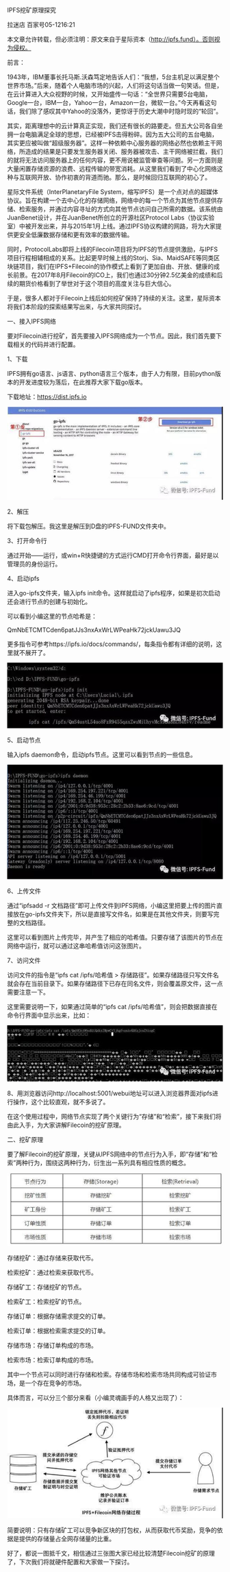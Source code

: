 IPFS挖矿原理探究

拉迷店
百家号05-1216:21

本文章允许转载，但必须注明：原文来自于星际资本（http://ipfs.fund）。否则视为侵权。

前言：

1943年，IBM董事长托马斯.沃森笃定地告诉人们：“我想，5台主机足以满足整个世界市场。”后来，随着个人电脑市场的兴起，人们将这句话当做一句笑话。但是，在云计算进入大众视野的时候，又开始盛传一句话：“全世界只需要5台电脑，Google一台，IBM一台，Yahoo一台，Amazon一台，微软一台。”今天再看这句话，我们除了感叹其中Yahoo的没落外，更惊讶于历史大潮中时隐时现的“轮回”。

其实，距离理想中的云计算真正实现，我们还有很长的路要走。但五大公司各自坐拥一台电脑满足全球的思想，已经被IPFS击得粉碎。因为五大公司的五台电脑，其实更应被叫做“超级服务器”。这样一种依赖中心服务器的网络必然也依赖主干网络，所造成的结果是只要发生服务器关闭、服务器被攻击、主干网络被拦截，我们的就将无法访问服务器上的任何内容，更不用说被监管审查等问题。另一方面则是大量闲置存储资源的浪费、远程传输的带宽消耗。从这里我们看到了中心化网络这种与互联网开放、协作初衷的背道而驰。那么，是时候回归互联网的初心了。

星际文件系统（InterPlanetaryFile System，缩写IPFS）是一个点对点的超媒体协议。旨在构建一个去中心化的存储网络，网络中的每一个节点为其他节点提供存储、检索服务，并通过内容寻址的方式向其他节点访问自己所需的数据。该系统由JuanBenet设计，并在JuanBenet所创立的开源社区Protocol Labs（协议实验室）中被开发出来，并与2015年1月上线。通过IPFS协议构建的网路，将为大家提供更安全低廉数据存储和更有效率的数据传输。

同时，ProtocolLabs即将上线的Filecoin项目将为IPFS的节点提供激励，与IPFS项目行程相辅相成的关系。比起更早时候上线的Storj、Sia、MaidSAFE等同类区块链项目，我们在IPFS+Filecoin的协作模式上看到了更加自由、开放、健康的成长前景。在2017年8月Filecoin的ICO上，我们也通过30分钟2.5亿美金的成绩和后续的期货价格看到了举世对于这个项目的高度关注与巨大信心。

于是，很多人都对于Filecoin上线后如何挖矿保持了持续的关注。这里，星际资本将我们本阶段的探索结果写出来，与大家共同探讨。

一、接入IPFS网络

要对Filecoin进行挖矿，首先要接入IPFS网络成为一个节点。因此，我们首先要下载相关的代码并进行配置。

1、下载

IPFS拥有go语言、js语言、python语言三个版本，由于人力有限，目前python版本的开发进度较为落后，在此推荐大家下载go版本。

下载地址：https://dist.ipfs.io

![下载](/ipfs/img/ipfs_miner01.jpg)

2、解压

将下载包解压。我这里是解压到D盘的IPFS-FUND文件夹中。

3、打开命令行

通过开始——运行，或win+R快捷键的方式运行CMD打开命令行界面，最好是以管理员的身份运行。

4、启动ipfs

进入go-ipfs文件夹，输入ipfs init命令。这样就启动了ipfs程序，如果是初次启动还会进行节点的创建与初始化。

可以看到小编这里的节点哈希是：

QmNbETCMTCden6patJJs3nxAxWrLWPeaHk72jckUawu3JQ

更多指令可参考https://ipfs.io/docs/commands/，每条指令都有详细的说明，这里就不展开了。

![下载](/ipfs/img/ipfs_miner02.jpg)

5、启动节点

输入ipfs daemon命令，启动ipfs节点。这里可以看到节点的一些信息。

![下载](/ipfs/img/ipfs_miner03.jpg)

6、上传文件

通过“ipfsadd -r 文档路径”即可上传文件到IPFS网络，小编这里把要上传的图片直接放在go-ipfs文件夹下，所以是直接写文件名，如果是在其他文件夹，则要写完整的文档路径。

这里可以看到图片上传完毕，并产生了相应的哈希值。只要存储了该图片的节点在网络中运行，就可以通过这串哈希值访问这张图片。

7、访问文件

访问文件的指令是“ipfs cat /ipfs/哈希值 > 存储路径”。如果存储路径只写文件名就会存在当前目录下。如果存储路径下已存在同名文件，则会覆盖原文件，这一点需要注意一下。

这里需要说明一下，如果通过简单的“ipfs cat /ipfs/哈希值”，则会把数据直接在命令行界面中显示出来，比如：


![下载](/ipfs/img/ipfs_miner04.jpg)

8、用浏览器访问http://localhost:5001/webui地址可以进入浏览器界面对ipfs进行操作，这个比较直观，就不多说了。

在这个使用过程中，网络节点实现了两个关键行为“存储”和“检索”，接下来我们将由此入手，为大家讲解Filecoin的挖矿原理。

二、挖矿原理

要了解Filecoin的挖矿原理，关键从IPFS网络中的节点行为入手，即“存储”和“检索”两种行为，围绕这两种行为，衍生出一系列具有相应性质的概念。

![下载](/ipfs/img/ipfs_miner05.jpg)

存储挖矿：通过存储来获取代币。

检索挖矿：通过检索来获取代币。

存储矿工：存储挖矿的节点。

检索矿工：检索挖矿的节点。

存储订单：根据存储需求提交的订单。

检索订单：根据检索需求提交的订单。

存储市场：存储订单构成的市场。

检索市场：检索订单构成的市场。

其中一个节点可以同时进行存储和检索。存储市场和检索市场共同构成可验证市场，是一个存在竞争的市场。

具体而言，可以分三个部分来看（小编灵魂画手的人格又出现了）：

![下载](/ipfs/img/ipfs_miner06.jpg)

简要说明：只有存储矿工可以竞争新区块的打包权，从而获取代币奖励，竞争的依据是提供的存储量占全网存储量的比重。

好了，都说一图抵千文，相信通过三张图大家已经比较清楚Filecoin挖矿的原理了，下次我们将就硬件配置和大家做一下探讨。
